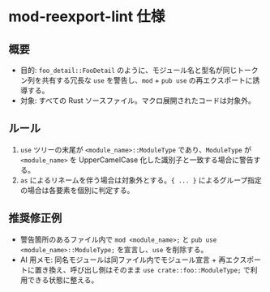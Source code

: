 # mod-reexport-lint 仕様

## 概要
- 目的: `foo_detail::FooDetail` のように、モジュール名と型名が同じトークン列を共有する冗長な `use` を警告し、`mod` + `pub use` の再エクスポートに誘導する。
- 対象: すべての Rust ソースファイル。マクロ展開されたコードは対象外。

## ルール
1. `use` ツリーの末尾が `<module_name>::ModuleType` であり、`ModuleType` が `<module_name>` を UpperCamelCase 化した識別子と一致する場合に警告する。
2. `as` によるリネームを伴う場合は対象外とする。`{ ... }` によるグループ指定の場合は各要素を個別に判定する。

## 推奨修正例
- 警告箇所のあるファイル内で `mod <module_name>;` と `pub use <module_name>::ModuleType;` を宣言し、`use` を削除する。
- AI 用メモ: 同名モジュールは同ファイル内でモジュール宣言 + 再エクスポートに置き換え、呼び出し側はそのまま `use crate::foo::ModuleType;` で利用できる状態に整える。
